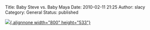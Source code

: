 Title: Baby Steve vs. Baby Maya
Date: 2010-02-11 21:25
Author: slacy
Category: General
Status: published

[![](http://kleinlacy.com/gallery/d/190164-2/IMG_6583.JPG){.alignnone
width="800"
height="533"}](http://kleinlacy.com/gallery/v/2009/August/2009-08-31/IMG_6583.JPG.html)
